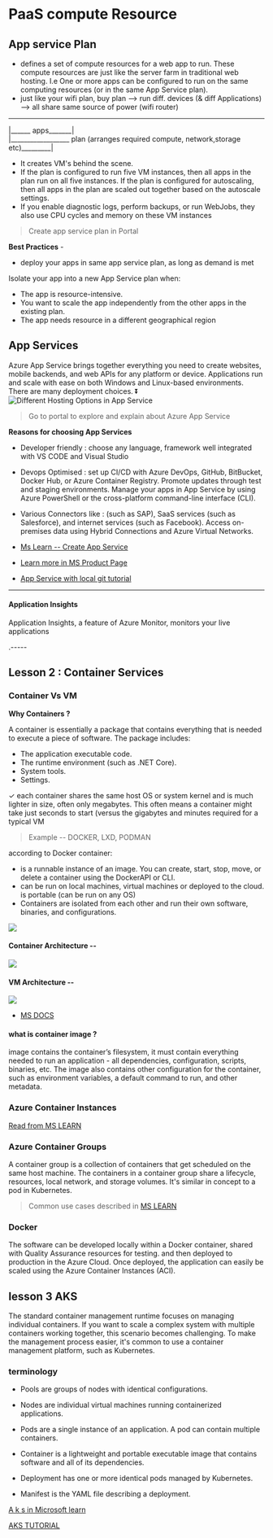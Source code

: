 # PaaS compute Resource



## App service Plan

- defines a set of compute resources for a web app to run. These compute resources are just like the server farm in traditional web hosting. I.e  One or more apps can be configured to run on the same computing resources (or in the same App Service plan).
- just like your wifi plan, buy plan --> run diff. devices (& diff Applications) --> all share same source of power (wifi router)
--------------------
|______ apps_______|
<Br>
|__________________ plan (arranges required compute, network,storage etc)_________|


- It creates VM's behind the scene. 
- If the plan is configured to run five VM instances, then all apps in the plan run on all five instances. If the plan is configured for autoscaling, then all apps in the plan are scaled out together based on the autoscale settings.
- If you enable diagnostic logs, perform backups, or run WebJobs, they also use CPU cycles and memory on these VM instances

> Create app service plan in Portal

**Best Practices** - 
- deploy your apps in same app service plan, as long as demand is met

Isolate your app into a new App Service plan when:

- The app is resource-intensive.
- You want to scale the app independently from the other apps in the existing plan.
- The app needs resource in a different geographical region 


## App Services 

Azure App Service brings together everything you need to create websites, mobile backends, and web APIs for any platform or device. Applications run and scale with ease on both Windows and Linux-based environments. There are many deployment choices. ⏬
![Different Hosting Options in App Service](https://docs.microsoft.com/en-us/learn/wwl-azure/configure-azure-app-services/media/web-quickstarts-c154c8e4.png)

> Go to portal to explore and explain about Azure App Service


**Reasons for choosing App Services**
- Developer friendly : choose any language, framework well integrated with VS CODE and Visual Studio
- Devops Optimised : set up CI/CD with Azure DevOps, GitHub, BitBucket, Docker Hub, or Azure Container Registry. Promote updates through test and staging environments. Manage your apps in App Service by using Azure PowerShell or the cross-platform command-line interface (CLI).
- Various Connectors like : (such as SAP), SaaS services (such as Salesforce), and internet services (such as Facebook). Access on-premises data using Hybrid Connections and Azure Virtual Networks.

- [Ms Learn -- Create App Service](https://docs.microsoft.com/en-us/learn/modules/configure-azure-app-services/3-create-app-service)

- [Learn more in MS Product Page](https://azure.microsoft.com/en-in/services/app-service/)

- [App Service with local git tutorial](https://docs.microsoft.com/en-us/azure/app-service/deploy-local-git?tabs=cli)
------
#### Application Insights 
Application Insights, a feature of Azure Monitor, monitors your live applications

.-----

## Lesson 2 : Container Services

### Container Vs VM 

**Why Containers ?**

A container is essentially a package that contains everything that is needed to execute a piece of software. The package includes:

- The application executable code.
- The runtime environment (such as .NET Core).
- System tools.
- Settings.

✓ each container shares the same host OS or system kernel and is much lighter in size, often only megabytes. This often means a container might take just seconds to start (versus the gigabytes and minutes required for a typical VM

> Example -- DOCKER, LXD, PODMAN 

according to Docker container:

- is a runnable instance of an image. You can create, start, stop, move, or delete a container using the DockerAPI or CLI.
- can be run on local machines, virtual machines or deployed to the cloud.
is portable (can be run on any OS)
- Containers are isolated from each other and run their own software, binaries, and configurations.

![](https://d33wubrfki0l68.cloudfront.net/26a177ede4d7b032362289c6fccd448fc4a91174/eb693/images/docs/container_evolution.svg)


#### Container Architecture -- 
![](https://docs.microsoft.com/en-us/virtualization/windowscontainers/about/media/container-diagram.svg)

#### VM Architecture -- 
![](https://docs.microsoft.com/en-us/virtualization/windowscontainers/about/media/virtual-machine-diagram.svg)

- [MS DOCS](https://docs.microsoft.com/en-us/virtualization/windowscontainers/about/containers-vs-vm)

#### what is container image ?
image contains the container’s filesystem, it must contain everything needed to run an application - all dependencies, configuration, scripts, binaries, etc. The image also contains other configuration for the container, such as environment variables, a default command to run, and other metadata.

### Azure Container Instances

[Read from MS LEARN](https://docs.microsoft.com/en-us/learn/modules/configure-azure-container-instances/3-review)

### Azure Container Groups 
A container group is a collection of containers that get scheduled on the same host machine. The containers in a container group share a lifecycle, resources, local network, and storage volumes. It's similar in concept to a pod in Kubernetes.

> Common use cases described in [MS LEARN](https://docs.microsoft.com/en-us/learn/modules/configure-azure-container-instances/4-implement-container-groups)

### Docker
The software can be developed locally within a Docker container, shared with Quality Assurance resources for testing. and then deployed to production in the Azure Cloud. Once deployed, the application can easily be scaled using the Azure Container Instances (ACI).

## lesson 3 AKS
The standard container management runtime focuses on managing individual containers. If you want to scale a complex system with multiple containers working together, this scenario becomes challenging. To make the management process easier, it's common to use a container management platform, such as Kubernetes.

### terminology
- Pools are groups of nodes with identical configurations.

- Nodes are individual virtual machines running containerized applications.

- Pods are a single instance of an application. A pod can contain multiple containers.

- Container is a lightweight and portable executable image that contains software and all of its dependencies.

- Deployment has one or more identical pods managed by Kubernetes.

- Manifest is the YAML file describing a deployment.

[A k s in Microsoft learn](https://docs.microsoft.com/en-us/learn/modules/configure-azure-kubernetes-service/)

[AKS TUTORIAL](https://docs.microsoft.com/en-us/azure/aks/kubernetes-walkthrough-portal)

